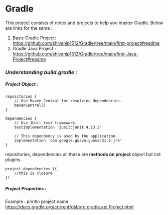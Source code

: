 # Gradle

This project consists of notes and projects to help you master Gradle. Below are links for the same :
1. Basic Gradle Project: https://github.com/shivanip1512/Gradle/tree/main/first-project#readme
2. Gradle Java Project : https://github.com/shivanip1512/Gradle/tree/main/first-Java-Project#readme


### **_Understanding build.gradle_** :

##### *__Project Object :__*


```
repositories {
    // Use Maven Central for resolving dependencies.
    mavenCentral()
}

dependencies {
    // Use JUnit test framework.
    testImplementation 'junit:junit:4.13.2'

    // This dependency is used by the application.
    implementation 'com.google.guava:guava:31.1-jre'
}
```

repositories, dependencies all these are __methods on project__ object but not plugins.
```
project.dependencies ({
    //this is closure
})
```

##### *__Project Properties :__*
Example : println project.name <br>
https://docs.gradle.org/current/dsl/org.gradle.api.Project.html
